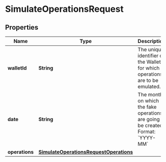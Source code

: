 

# SimulateOperationsRequest


## Properties

| Name | Type | Description | Notes |
|------------ | ------------- | ------------- | -------------|
|**walletId** | **String** | The unique identifier of the Wallet for which operations are to be emulated. |  [optional] |
|**date** | **String** | The month on which the fake operations are going to be created. Format: &#x60;YYYY-MM&#x60;  |  [optional] |
|**operations** | [**SimulateOperationsRequestOperations**](SimulateOperationsRequestOperations.md) |  |  [optional] |



